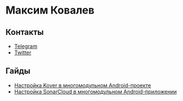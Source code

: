 # Максим Ковалев

## Контакты

- [Telegram](https://t.me/oneel12)
- [Twitter](https://twitter.com/0neel)

## Гайды

- [Настройка Kover в многомодульном Android-проекте](kover.md)
- [Настройка SonarCloud в многомодульном Android-приложении](sonar/index.md)